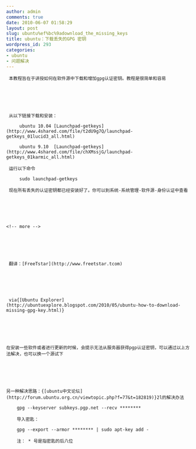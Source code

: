 ```yaml
---
author: admin
comments: true
date: 2010-06-07 01:58:29
layout: post
slug: ubuntu%ef%bc%9adownload_the_missing_keys
title: ubuntu：下载丢失的GPG 密钥
wordpress_id: 293
categories:
- ubuntu
- 问题解决
---
```



	 本教程旨在于讲授如何在软件源中下载和增加gpg认证密钥。教程是很简单和容易






	 从以下链接下载和安装：





> 
	
> 
> 
		 ubuntu 10.04 [Launchpad-getkeys](http://www.4shared.com/file/t2dU9g7Q/launchpad-getkeys_01lucid3_all.html)
	
> 
> 
	
> 
> 
		 ubuntu 9.10  [Launchpad-getkeys](http://www.4shared.com/file/chXMssjG/launchpad-getkeys_01karmic_all.html) 
	
> 
> 






	 运行以下命令 





> 
	
> 
> 
		 sudo launchpad-getkeys
	
> 
> 






	 现在所有丢失的认证密钥都已经安装好了。你可以到系统-系统管理-软件源-身份认证中查看






	<!-- more -->






	 翻译：[FreeTstar](http://www.freetstar.tcom)






	 via{[Ubuntu Explorer](http://ubuntuexplore.blogspot.com/2010/05/ubuntu-how-to-download-missing-gpg-key.html)}






	在安装一些软件或者进行更新的时候，会提示无法从服务器获得pgp认证密钥，可以通过以上方法解决，也可以换一个源试下






	另一种解决思路：{[ubuntu中文论坛](http://forum.ubuntu.org.cn/viewtopic.php?f=77&t=182819)}2l的解决办法





> 
	
> 
> 
		gpg --keyserver subkeys.pgp.net --recv ********  

		导入密匙：  

		gpg --export --armor ******** | sudo apt-key add -  

		注： * 号是指密匙的后八位
	
> 
> 




